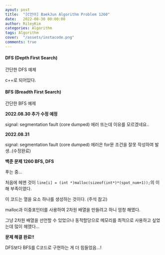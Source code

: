 ```yaml
---
ayout: post
title:  "[C언어] BaekJun Algorithm Problem 1260"
date:   2022-08-30 00:00:00
author: RileyKim
categories: Algorithm
tags: Algorithm
cover:  "/assets/instacode.png"
comments: true
---
```




#### DFS (Depth First Search)

간단한 DFS 예제 

c++로 되어있다.

<script src="https://gist.github.com/RileyKim/65fde665f1ea1d02278fdc30fe6056f6.js"></script>



#### BFS (Breadth First Search)

간단한 BFS 예제



**2022.08.30 추가 수정 예정**

signal: segmentation fault (core dumped) 에러 뜨는데 이유를 모르겠네요..



**2022.08.31**

signal: segmentation fault (core dumped) 에러은 for문 조건을 잘못 작성하여 발생..(수정완료)



<script src="https://gist.github.com/RileyKim/3570349b8ebf6e65c1cbe05c2d0b9988.js"></script>





**백준 문제 1260 BFS, DFS**

푸는 중...

처음에 헤맨 것이 ```line[i] = (int *)malloc(sizeof(int*)*(spot_num+1));```의 이해 부족이였다. 

이 코드는 열을 요소 하나를 생성하는 것이다. (주석 참고)

malloc과 이중포인터를 사용하여 2차원 배열을 만들려고 하니 엄청 해맸다. 

그냥 2차원 배열을 선언할 수 있었으나 동적할당으로 메모리를 최적으로 사용하고 싶었는데 많이 헤맸다...

**문제 해결 완료!!**

DFS보다 BFS를 C코드로 구현하는 게 더 힘들었음...!

<script src="https://gist.github.com/RileyKim/26f810477279a057e2a421e254016618.js"></script>